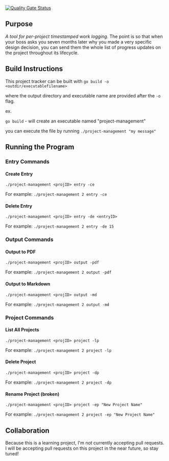 
[![Quality Gate Status](https://sonarcloud.io/api/project_badges/measure?project=bashbunni-pjm&metric=alert_status)](https://sonarcloud.io/summary/new_code?id=bashbunni-pjm)

## Purpose
*A tool for per-project timestamped work logging.*
The point is so that when your boss asks you seven months later why you made a very specific design decision, you can send them the whole list of progress updates on the project throughout its lifecycle. 


## Build Instructions

This project tracker can be built with `go build -o <outdir/executablefilename>`

where the output directory and executable name are provided after the `-o` flag. 

ex. 

`go build` - will create an executable named "project-management"

you can execute the file by running `./project-management "my message"`

## Running the Program

### Entry Commands

#### Create Entry
`./project-management <projID> entry -ce`

For example:
`./project-management 2 entry -ce`

#### Delete Entry
`./project-management <projID> entry -de <entryID>`

For example:
`./project-management 2 entry -de 15`

### Output Commands
#### Output to PDF
`./project-management <projID> output -pdf`

For example:
`./project-management 2 output -pdf`

#### Output to Markdown
`./project-management <projID> output -md`

For example:
`./project-management 2 output -md`

### Project Commands
#### List All Projects
`./project-management <projID> project -lp`

For example:
`./project-management 2 project -lp`

#### Delete Project
`./project-management <projID> project -dp`

For example:
`./project-management 2 project -dp`

#### Rename Project (broken)
`./project-management <projID> project -ep "New Project Name"`

For example:
`./project-management 2 project -ep "New Project Name"`


## Collaboration
Because this is a learning project, I'm not currently accepting pull requests. I will be accepting pull requests on this project in the near future, so stay tuned!
